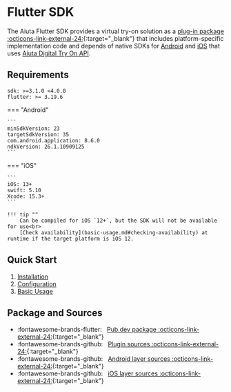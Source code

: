 # Flutter SDK

The Aiuta Flutter SDK provides a virtual try-on solution as a [plug-in package :octicons-link-external-24:](https://flutter.dev/developing-packages/){:target="_blank"} that includes platform-specific implementation code and depends of native SDKs for [Android](../android/quick-start.md) and [iOS](../ios/quick-start.md) that uses [Aiuta Digital Try On API](../../api/overview.md).

## Requirements

```
sdk: >=3.1.0 <4.0.0
flutter: >= 3.19.6
```

=== "Android"

    ```
    minSdkVersion: 23
    targetSdkVersion: 35
    com.android.application: 8.6.0
    ndkVersion: 26.1.10909125
    ```

=== "iOS"

    ```
    iOS: 13+
    swift: 5.10
    Xcode: 15.3+
    ```

    !!! tip ""
        Can be compiled for iOS `12+`, but the SDK will not be available for use<br>
        [Check availability](basic-usage.md#checking-availability) at runtime if the target platform is iOS 12.

## Quick Start

1. [Installation](installation.md)
2. [Configuration](configuration.md)
3. [Basic Usage](basic-usage.md)

## Package and Sources

<div class="grid cards" markdown>

- :fontawesome-brands-flutter: &nbsp; [Pub.dev package :octicons-link-external-24:](https://pub.dev/packages/aiuta_flutter){:target="_blank"}
- :fontawesome-brands-github: &nbsp; [Plugin sources :octicons-link-external-24:](https://github.com/aiuta-com/flutter-sdk){:target="_blank"}
- :fontawesome-brands-github: &nbsp; [Android layer sources :octicons-link-external-24:](https://github.com/aiuta-com/android-sdk){:target="_blank"}
- :fontawesome-brands-github: &nbsp; [iOS layer sources :octicons-link-external-24:](https://github.com/aiuta-com/aiuta-ios-sdk){:target="_blank"}

</div>
